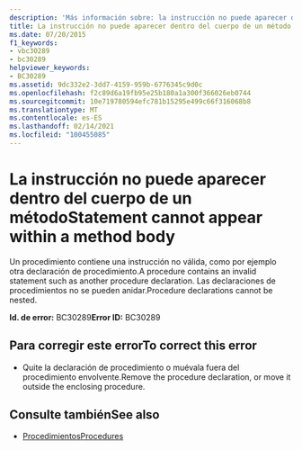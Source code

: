 ```yaml
---
description: 'Más información sobre: la instrucción no puede aparecer dentro del cuerpo de un método'
title: La instrucción no puede aparecer dentro del cuerpo de un método
ms.date: 07/20/2015
f1_keywords:
- vbc30289
- bc30289
helpviewer_keywords:
- BC30289
ms.assetid: 9dc332e2-3dd7-4159-959b-6776345c9d0c
ms.openlocfilehash: f2c89d6a19fb95e25b180a1a300f366026eb0744
ms.sourcegitcommit: 10e719780594efc781b15295e499c66f316068b8
ms.translationtype: MT
ms.contentlocale: es-ES
ms.lasthandoff: 02/14/2021
ms.locfileid: "100455085"
---
```

# <a name="statement-cannot-appear-within-a-method-body"></a><span data-ttu-id="34644-103">La instrucción no puede aparecer dentro del cuerpo de un método</span><span class="sxs-lookup"><span data-stu-id="34644-103">Statement cannot appear within a method body</span></span>

<span data-ttu-id="34644-104">Un procedimiento contiene una instrucción no válida, como por ejemplo otra declaración de procedimiento.</span><span class="sxs-lookup"><span data-stu-id="34644-104">A procedure contains an invalid statement such as another procedure declaration.</span></span> <span data-ttu-id="34644-105">Las declaraciones de procedimientos no se pueden anidar.</span><span class="sxs-lookup"><span data-stu-id="34644-105">Procedure declarations cannot be nested.</span></span>  
  
 <span data-ttu-id="34644-106">**Id. de error:** BC30289</span><span class="sxs-lookup"><span data-stu-id="34644-106">**Error ID:** BC30289</span></span>  
  
## <a name="to-correct-this-error"></a><span data-ttu-id="34644-107">Para corregir este error</span><span class="sxs-lookup"><span data-stu-id="34644-107">To correct this error</span></span>  
  
- <span data-ttu-id="34644-108">Quite la declaración de procedimiento o muévala fuera del procedimiento envolvente.</span><span class="sxs-lookup"><span data-stu-id="34644-108">Remove the procedure declaration, or move it outside the enclosing procedure.</span></span>  
  
## <a name="see-also"></a><span data-ttu-id="34644-109">Consulte también</span><span class="sxs-lookup"><span data-stu-id="34644-109">See also</span></span>

- [<span data-ttu-id="34644-110">Procedimientos</span><span class="sxs-lookup"><span data-stu-id="34644-110">Procedures</span></span>](../programming-guide/language-features/procedures/index.md)
